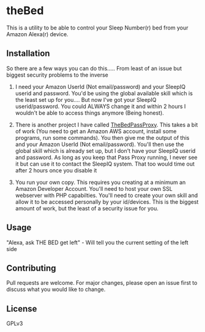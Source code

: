 # theBed

This is a utility to be able to control your Sleep Number(r) bed from your Amazon Alexa(r) device.

## Installation

So there are a few ways you can do this..... From least of an issue but biggest security problems to the inverse 

1) I need your Amazon UserId (Not email/password) and your SleepIQ userid and password. You'd be using the global available skill which is the least set up for you.... But now I've got your SleepIQ userid/password. You could ALWAYS change it and within 2 hours I wouldn't be able to access things anymore (Being honest). 

2) There is another project I have called [TheBedPassProxy](https://github.com/tuctboh/TheBedPassProxy). This takes a bit of work (You need to get an Amazon AWS account, install some programs, run some commands). You then give me the output of this and your Amazon UserId (Not email/password). You'll then use the global skill which is already set up, but I don't have your SleepIQ userid and password. As long as you keep that Pass Proxy running, I never see it but can use it to contact the SleepIQ system. That too would time out after 2 hours once you disable it

3) You run your own copy. This requires you creating at a minimum an Amazon Developer Account. You'll need to host your own SSL webserver with PHP capabilties. You'll need to create your own skill and allow it to be accessed personally by your id/devices. This is the biggest amount of work, but the least of a security issue for you.


## Usage

"Alexa, ask THE BED get left" - Will tell you the current setting of the left side

## Contributing
Pull requests are welcome. For major changes, please open an issue first to discuss what you would like to change.

## License
GPLv3
